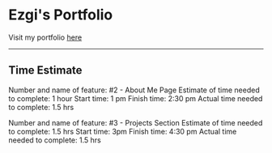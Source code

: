 # Ezgi's Portfolio

Visit my portfolio [here](https://ezgi-portfolio.netlify.app/)

----------------------------------------------------------------

## Time Estimate

Number and name of feature: #2 - About Me Page
Estimate of time needed to complete: 1 hour
Start time: 1 pm
Finish time: 2:30 pm
Actual time needed to complete: 1.5 hrs

Number and name of feature: #3 - Projects Section
Estimate of time needed to complete: 1.5 hrs
Start time: 3pm
Finish time: 4:30 pm
Actual time needed to complete: 1.5 hrs
